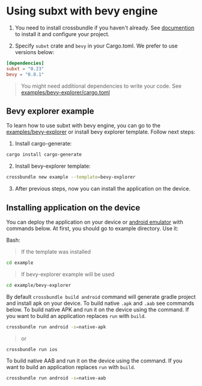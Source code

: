 # Using subxt with bevy engine

1. You need to install crossbundle if you haven't already. See [documention](../install/README.md) to install it and configure your project.

2. Specify `subxt` crate and `bevy` in your Cargo.toml. We prefer to use versions below:

```toml
[dependencies]
subxt = "0.23"
bevy = "0.8.1"
```

> You might need additional dependencies to write your code. See [examples/bevy-explorer/cargo.toml](/examples/bevy-explorer/Cargo.toml)

## Bevy explorer example

To learn how to use subxt with bevy engine, you can go to the [examples/bevy-explorer](/examples/bevy-explorer/) or install bevy explorer template. Follow next steps:

1. Install cargo-generate:

```sh
cargo install cargo-generate
```

2. Install bevy-explorer template:

```sh
crossbundle new example --template=bevy-explorer
```

3. After previous steps, now you can install the application on the device.

## Installing application on the device

You can deploy the application on your device or [android emulator](../install/set-up-android-device.md) with commands below. At first, you should go to example directory. Use it:

Bash:

> If the template was installed

```sh
cd example
```

> If bevy-explorer example will be used

```sh
cd example/bevy-explorer
```

By default `crossbundle build android` command will generate gradle project and install apk on your device. To build native `.apk` and `.aab` see commands below.
To build native APK and run it on the device using the command. If you want to build an application replaces `run` with `build`.

```sh
crossbundle run android -s=native-apk
```

> or 

```sh
crossbundle run ios
```

To build native AAB and run it on the device using the command. If you want to build an application replaces `run` with `build`.

```sh
crossbundle run android -s=native-aab
```
